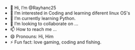 - 👋 Hi, I’m @Rayhanc25
- 👀 I’m interested in Coding and learning diferent linux OS's
- 🌱 I’m currently learning Python.
- 💞️ I’m looking to collaborate on ...
- 📫 How to reach me ...
- 😄 Pronouns: Hi, Him
- ⚡ Fun fact: love gaming, coding and fishing.

<!---
Rayhanc25/Rayhanc25 is a ✨ special ✨ repository because its `README.md` (this file) appears on your GitHub profile.
You can click the Preview link to take a look at your changes.
--->
